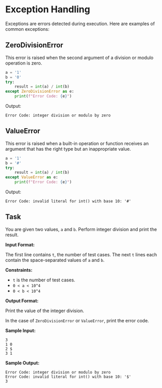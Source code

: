# Exception Handling

Exceptions are errors detected during execution. Here are examples of common exceptions:

## ZeroDivisionError

This error is raised when the second argument of a division or modulo operation is zero.

```python
a = '1'
b = '0'
try:
    result = int(a) / int(b)
except ZeroDivisionError as e:
    print(f"Error Code: {e}")
```

Output:

```
Error Code: integer division or modulo by zero
```

## ValueError

This error is raised when a built-in operation or function receives an argument that has the right type but an inappropriate value.

```python
a = '1'
b = '#'
try:
    result = int(a) / int(b)
except ValueError as e:
    print(f"Error Code: {e}")
```

Output:

```
Error Code: invalid literal for int() with base 10: '#'
```

## Task

You are given two values, `a` and `b`. Perform integer division and print the result.

**Input Format:**

The first line contains `t`, the number of test cases.
The next `t` lines each contain the space-separated values of `a` and `b`.

**Constraints:**

- `t` is the number of test cases.
- `0 < a < 10^4`
- `0 < b < 10^4`

**Output Format:**

Print the value of the integer division.

In the case of `ZeroDivisionError` or `ValueError`, print the error code.

**Sample Input:**

```
3
1 0
2 $
3 1
```

**Sample Output:**

```
Error Code: integer division or modulo by zero
Error Code: invalid literal for int() with base 10: '$'
3
```

